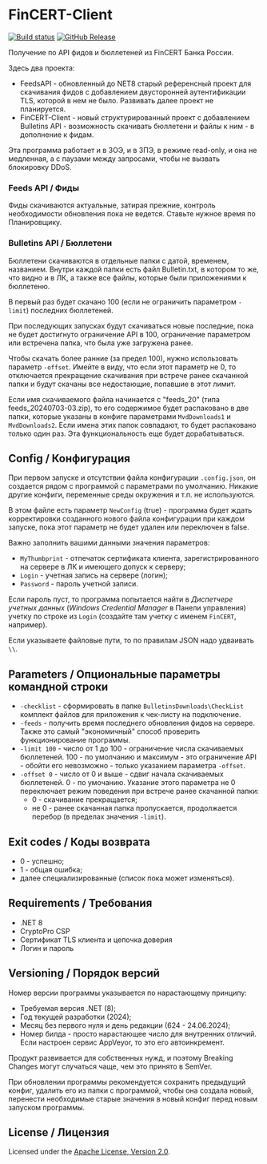 # FinCERT-Client
[![Build status](https://ci.appveyor.com/api/projects/status/hpsbfj3qds34i4yb?svg=true)](https://ci.appveyor.com/project/diev/fincert-client)
[![GitHub Release](https://img.shields.io/github/release/diev/FinCERT-Client.svg)](https://github.com/diev/FinCERT-Client/releases/latest)

Получение по API фидов и бюллетеней из FinCERT Банка России.

Здесь два проекта:

* FeedsAPI - обновленный до NET8 старый референсный проект для скачивания
фидов с добавлением двусторонней аутентификации TLS, которой в нем не было.
Развивать далее проект не планируется.
* FinCERT-Client - новый структурированный проект с добавлением Bulletins
API - возможность скачивать бюллетени и файлы к ним - в дополнение к фидам.

Эта программа работает и в ЗОЭ, и в ЗПЭ, в режиме read-only, и она не
медленная, а с паузами между запросами, чтобы не вызвать блокировку DDoS.

### Feeds API / Фиды

Фиды скачиваются актуальные, затирая прежние, контроль необходимости
обновления пока не ведется. Ставьте нужное время по Планировщику.

### Bulletins API / Бюллетени 

Бюллетени скачиваются в отдельные папки с датой, временем, названием.
Внутри каждой папки есть файл Bulletin.txt, в котором то же, что видно и
в ЛК, а также все файлы, которые были приложениями к бюллетеню.

В первый раз будет скачано 100 (если не ограничить параметром `-limit`)
последних бюллетеней.

При последующих запусках будут скачиваться новые последние, пока не будет
достигнуто ограничение API в 100, ограничение параметром или встречена
папка, что была уже загружена ранее.

Чтобы скачать более ранние (за предел 100), нужно использовать параметр
`-offset`. Имейте в виду, что если этот параметр не 0, то отключается
прекращение скачивания при встрече ранее скачанной папки и будут скачаны
все недостающие, попавшие в этот лимит.

Если имя скачиваемого файла начинается с "feeds_20" (типа
feeds_20240703-03.zip), то его содержимое будет распаковано в две папки,
которые указаны в конфиге параметрами `MvdDownloads1` и `MvdDownloads2`.
Если имена этих папок совпадают, то будет распаковано только один раз.
Эта функциональность еще будет дорабатываться.

## Config / Конфигурация

При первом запуске и отсутствии файла конфигурации `.config.json`, он
создается рядом с программой с параметрами по умолчанию.
Никакие другие конфиги, переменные среды окружения и т.п. не используются.

В этом файле есть параметр `NewConfig` (true) - программа будет ждать
корректировки созданного нового файла конфигурации при каждом запуске,
пока этот параметр не будет удален или переключен в false.

Важно заполнить вашими данными значения параметров:

* `MyThumbprint` - отпечаток сертификата клиента, зарегистрированного на
сервере в ЛК и имеющего допуск к серверу;
* `Login` - учетная запись на сервере (логин);
* `Password` - пароль учетной записи.

Если пароль пуст, то программа попытается найти в *Диспетчере учетных
данных* (*Windows Credential Manager* в Панели управления) учетку по
строке из `Login` (создайте там учетку с именем `FinCERT`, например).

Если указываете файловые пути, то по правилам JSON надо удваивать `\\`.

## Parameters / Опциональные параметры командной строки

* `-checklist` - сформировать в папке `BulletinsDownloads\CheckList`
комплект файлов для приложения к чек-листу на подключение.
* `-feeds` - получить время последнего обновления фидов на сервере.
Также это самый "экономичный" способ проверить функционирование программы.
* `-limit 100` - число от 1 до 100 - ограничение числа скачиваемых
бюллетеней. 100 - по умолчанию и максимум - это ограничение API - обойти
его невозможно - только указанием параметра `-offset`.
* `-offset 0` - число от 0 и выше - сдвиг начала скачиваемых бюллетеней.
0 - по умочанию. Указание этого параметра не 0 переключает режим поведения
при встрече ранее скачанной папки:
  * 0 - скачивание прекращается;
  * не 0 - ранее скачанная папка пропускается, продолжается перебор (в
пределах значения `-limit`).

## Exit codes / Коды возврата

* 0 - успешно;
* 1 - общая ошибка;
* далее специализированные (список пока может изменяться).

## Requirements / Требования

* .NET 8
* CryptoPro CSP
* Сертификат TLS клиента и цепочка доверия
* Логин и пароль

## Versioning / Порядок версий

Номер версии программы указывается по нарастающему принципу:

* Требуемая версия .NET (8);
* Год текущей разработки (2024);
* Месяц без первого нуля и день редакции (624 - 24.06.2024);
* Номер билда - просто нарастающее число для внутренних отличий.
Если настроен сервис AppVeyor, то это его автоинкремент.

Продукт развивается для собственных нужд, и поэтому
Breaking Changes могут случаться чаще, чем это принято в SemVer.

При обновлении программы рекомендуется сохранить предыдущий конфиг,
удалить его из папки с программой, чтобы она создала новый, перенести
необходимые старые значения в новый конфиг перед новым запуском
программы.

## License / Лицензия

Licensed under the [Apache License, Version 2.0](LICENSE).
